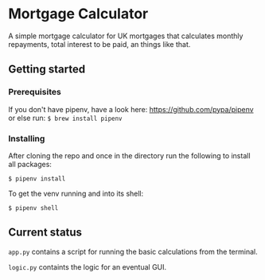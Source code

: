 # Mortgage Calculator 
A simple mortgage calculator for UK mortgages that calculates monthly repayments, total interest to be paid, an things like that. 

## Getting started

### Prerequisites
If you don't have pipenv, have a look here: https://github.com/pypa/pipenv or else run:
`$ brew install pipenv`

### Installing
After cloning the repo and once in the directory run the following to install all packages: 

`$ pipenv install`

To get the venv running and into its shell: 

`$ pipenv shell`

## Current status
`app.py` contains a script for running the basic calculations from the terminal.

`logic.py` containts the logic for an eventual GUI. 
